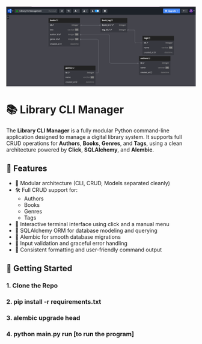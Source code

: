 ![Project-schema screenshot](./images/Project-schema.png)


# 📚 Library CLI Manager

The **Library CLI Manager** is a fully modular Python command-line application designed to manage a digital library system. It supports full CRUD operations for **Authors**, **Books**, **Genres**, and **Tags**, using a clean architecture powered by **Click**, **SQLAlchemy**, and **Alembic**.

## 🚀 Features

- 🧠 Modular architecture (CLI, CRUD, Models separated cleanly)
- 🛠️ Full CRUD support for:
  - Authors
  - Books
  - Genres
  - Tags
- 🎨 Interactive terminal interface using click and a manual menu
- 💾 SQLAlchemy ORM for database modeling and querying
- 🔄 Alembic for smooth database migrations
- 🧪 Input validation and graceful error handling
- 🧹 Consistent formatting and user-friendly command output

## 🏁 Getting Started

### 1. Clone the Repo
### 2. pip install -r requirements.txt
### 3. alembic upgrade head
### 4. python main.py run [to run the program]